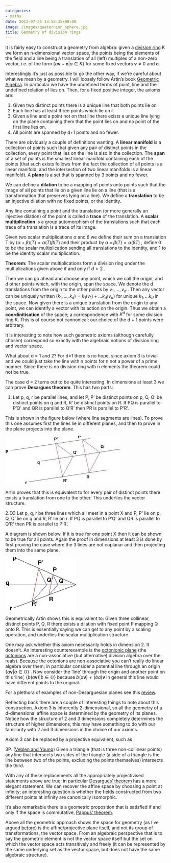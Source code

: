 ```yaml
---
categories:
- maths
date: 2012-07-25 13:58:35+00:00
image: /images/quaternion_sphere.jpg
title: Geometry of division rings
---
```


It is fairly easy to construct a geometry from algebra: given a [division ring](http://en.wikipedia.org/wiki/Division_ring) K we form an n-dimensional vector space, the points being the elements of the field and a line being a translation of all (left) multiples of a non-zero vector, i.e. of the form  $\{a\mathbf{v} + \mathbf{c}| a \in K\}$  for some fixed vectors  $\mathbf{v} \neq 0$  and **c**.


Interestingly it’s just as possible to go the other way, if we’re careful about what we mean by a geometry. I will loosely follow Artin’s book [Geometric Algebra](http://archive.org/details/geometricalgebra033556mbp). In particular we have the undefined terms of point, line and the undefined relation of lies on. Then, for a fixed positive integer, the axioms are:




1.  Given two distinct points there is a unique line that both points lie on
1.  Each line has at least three points which lie on it
1.  Given a line and a point not on that line there exists a unique line lying on the plane containing them that the point lies on and no point of the first line lies on.
1.  All points are spanned by d+1 points and no fewer.



<!--more-->


There are obviously a couple of definitions wanting. A **linear manifold** is a collection of points such that given any pair of distinct points in the collection, every point that lies on the line is also in the collection. The **span** of a set of points is the smallest linear manifold containing each of the points (that such exists follows from the fact the collection of all points is a linear manifold, and the intersection of two linear manifolds is a linear manifold). A **plane** is a set that is spanned by 3 points and no fewer.


We can define a **dilation** to be a mapping of points onto points such that the image of all points that lie on a given line lie on a line (that is a transformation that preserves lying on a line). We define a **translation** to be an injective dilation with no fixed points, or the identity.


Any line containing a point and the translation (or more generally an injective dilation) of the point is called a **trace** of the translation. A **scalar multiplication** is a group automorphism of the translations such that each trace of a translation is a trace of its image.


Given two scalar multiplications  $\alpha$  and  $\beta$  we define their sum on a translation T by  $(\alpha + \beta)(T) = \alpha(T) \beta(T)$  and their product by  $\alpha \times \beta (T) = \alpha (\beta T)$ , define 0 to be the scalar multiplication sending all translations to the identity, and 1 to be the identity scalar multiplication.


**Theorem:** The scalar multiplications form a division ring under the multiplications given above if and only if  $d > 2$ .


Then we can go ahead and choose any point, which we call the origin, and d other points which, with the origin, span the space. We denote the d translations from the origin to the other points by  $v_1, \ldots, v_d$ . Then any vector can be uniquely written  $(k_1, \ldots, k_d) = k_1 (v_1) + \ldots k_d(v_d)$  for unique  $k_1, \ldots k_d$  in the space. Now given there is a unique translation from the origin to any point, we can identify a vector with its action on the origin. Thus we obtain a **coordinitisation** of the space; a correspondence with  $K^d$  for some division ring K. This is of course not cannonical; our choice of the d + 1 points were arbitrary.


It is interesting to note how such geometric axioms (although carefully chosen) correspond so exactly with the algebraic notions of division ring and vector space.


What about d = 1 and 2? For d=1 there is no hope, since axiom 3 is trivial and we could just take the line with n points for n not a power of a prime number. Since there is no division ring with n elements the theorem could not be true.


The case d = 2 turns out to be quite interesting. In dimensions at least 3 we can prove **Desargues theorem**. This has two parts:


1. Let p, q, r be parallel lines, and let P, P’ be distinct points on p, Q, Q’ be distinct points on q and R, R’ be distinct points on R. If PQ is parallel to P’Q’ and QR is parallel to Q’R’ then PR is parallel to P’R’.


This is shown in the figure below (where line segments are lines). To prove this one assumes first the lines lie in different planes, and then to prove in the plane projects into the plane.


![Parallel form of Desargues Theorem](/images/desargues_parallel1.jpg)


Artin proves that this is equivalent to for every pair of distinct points there exists a translation from one to the other. This underlies the vector structure.


2.(X) Let p, q, r be three lines which all meet in a point X and P, P’ lie on p, Q, Q’ lie on q and R, R’ lie on r. If PQ is parallel to P’Q’ and QR is parallel to Q’R’ then PR is parallel to P’R’.


A diagram is shown below. If it is true for one point X then it can be shown to be true for all points. Again the proof in dimensions at least 3 is done by first proving the case where the 3 lines are not coplanar and then projecting them into the same plane.


![Projective form of Desargues Theorem](/images/desargues_meet.jpg)


Geometrically Artin shows this is equivalent to: Given three collinear, distinct points P, Q, R there exists a dilation with fixed point P mapping Q onto R. This is essentially saying we can get to any point by a scaling operation, and underlies the scalar multiplication structure.


One may ask whether this axiom necessarily holds in dimension 2. It doesn’t. An interesting counterexample is the [octonionic plane](http://math.ucr.edu/home/baez/octonions/node8.html) (the [octonions](http://en.wikipedia.org/wiki/Octonion) are a non-associative (but alternative) division algebra over the reals). Because the octonions are non-associative you can’t really do linear algebra over them; in particular consider a potential line through an origin  $\{a\mathbf{v}| a \in \mathbb{O}\}$ . Now consider the ‘line’ through the origin and another point on this ‘line’,  $\{b(a \mathbf{v})| b \in \mathbb{O}\}$  because  $b(a \mathbf{v}) \neq (ba) \mathbf{v}$  in general this line would have different points to the original.


For a plethora of examples of non-Desarguesian planes see this [review](http://www.ams.org/notices/200710/tx071001294p.pdf).


Reflecting back there are a couple of interesting things to note about this construction. Axiom 3 is inherently 2-dimensional, so all the geometry of a d-dimensional affine space is determined by the geometry of its planes. Notice how the structure of 2 and 3 dimensions completely determines the structure of higher dimensions; this may have something to do with our familiarity with 2 and 3 dimensions in the choice of our axioms.


Axiom 3 can be replaced by a projective equivalent, such as


3P. ([Veblen and Young](http://archive.org/details/projectivegeome00veblgoog)) Given a triangle (that is three non-collinear points) any line that intersects two sides of the triangle (a side of a triangle is the line between two of the points, excluding the points themselves) intersects the third.


With any of these replacements all the appropriately projectivised statements above are true; in particular [Desargues’ theorem](http://en.wikipedia.org/wiki/Desargues_theorem) has a more elegant statement. We can recover the affine space by choosing a point at infinity; an interesting question is whether the fields constructed from two different points at infinity are canonically isomorphic.


It’s also remarkable there is a geometric proposition that is satisfied if and only if the space is commutative, [Pappus’ theorem](http://en.wikipedia.org/wiki/Pappus%27s_hexagon_theorem).


Above all the geometric approach shows the space for geometry (as I’ve argued [before](/really-mean-rn/)) is the affine/projective plane itself, and not its group of transformations, the vector space. From an algebraic perspective that is to say the geometric element is not the vector space itself but the set on which the vector space acts transitively and freely (it can be represented by the same underlying set as the vector space, but does not have the same algebraic structure).